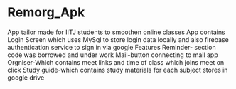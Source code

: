 # Remorg_Apk
App tailor made for IITJ students to smoothen online classes 
App contains Login Screen which uses MySql to store login data  locally and also firebase authentication service to sign in via google
Features
Reminder- section code was borrowed and under work
Mail-button connecting to mail app
Orgniser-Which contains meet links and time of class which joins meet on click
Study guide-which contains study materials for each subject stores in google drive
